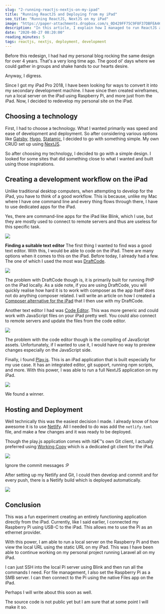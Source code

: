 ```yaml
---
slug: "2-running-reactjs-nextjs-on-my-ipad"
title: "Running ReactJS and Deploying from my iPad"
seo_title: "Running ReactJS, NextJS on my iPad"
image: "https://paper-attachments.dropbox.com/s_0D429FF75C9F8F37DBFEA461FA2D1385C9FA98E0828E67A55AFEB8DE50A81014_1598510827836_AE5EB548-77A2-4942-B0CE-409FDC8A4872.png"
description: "In this article, I explain how I managed to run ReactJS and deploy it from just the iPad."
date: "2020-08-27 08:20:00"
reading_minutes: 5
tags: reactjs, nextjs, deployment, development
---
```


Before this redesign, I had had my personal blog rocking the same design for over 4 years. That's a very long time ago. The good ol' days where we could gather in groups and shake hands to our hearts desire.

Anyway, I digress.

Since I got my iPad Pro 2018, I have been looking for ways to convert it into my secondary development machine. I have since then created wireframes, run a local server on the iPad using Raspberry Pi, and more just from the iPad. Now, I decided to redevelop my personal site on the iPad.

## Choosing a technology

First, I had to choose a technology. What I wanted primarily was speed and ease of development and deployment. So after considering various options like [Gatsby](https://www.gatsbyjs.com), [Hugo](https://gohugo.io), [Statamic](https://statamic.com), I decided to go with something simple. My own CRUD set up using [NextJS](https://nextjs.org).

So after choosing my technology, I decided to go with a simple design. I looked for some sites that did something close to what I wanted and built using those inspirations.

## Creating a development workflow on the iPad

Unlike traditional desktop computers, when attempting to develop for the iPad, you have to think of a good workflow. This is because, unlike my Mac where I have one command line and every thing flows through there, I have to use dedicated apps for the iPad.

Yes, there are command-line apps for the iPad like Blink, which I use, but they are mostly used to connect to remote servers and thus are useless for this specific task.

![](https://paper-attachments.dropbox.com/s_0D429FF75C9F8F37DBFEA461FA2D1385C9FA98E0828E67A55AFEB8DE50A81014_1598513644789_D4690C3C-89EB-424E-A1DC-D76B9A0AB62C.gif)

**Finding a suitable text editor**
The first thing I wanted to find was a good text editor. With this, I would be able to code on the iPad. There are many options when it comes to this on the iPad. Before today, I already had a few. The one of which I used the most was [DraftCode](https://solesignal.com/draftcode/).

![](https://paper-attachments.dropbox.com/s_0D429FF75C9F8F37DBFEA461FA2D1385C9FA98E0828E67A55AFEB8DE50A81014_1598510827836_AE5EB548-77A2-4942-B0CE-409FDC8A4872.png)

The problem with DraftCode though is, it is primarily built for running PHP on the iPad locally. As a side note, if you are using DraftCode, you will quickly realise how hard it is to work with composer as the app itself does not do anything composer related. I will write an article on how I created a [Composer alternative for the iPad](https://cmpsr.co) that I then use with my DraftCode.

Another text editor I had was [Code Editor](https://panic.com/code-editor/). This was more generic and could work with JavaScript files on your iPad pretty well. You could also connect to remote servers and update the files from the code editor.

![](https://paper-attachments.dropbox.com/s_0D429FF75C9F8F37DBFEA461FA2D1385C9FA98E0828E67A55AFEB8DE50A81014_1598511305962_91BE2DCB-7148-4E0B-9FB4-66ACAD600C8C.png)

The problem with the code editor though is the compiling of JavaScript assets. Unfortunately, if I wanted to use it, I would have no way to preview changes especially on the JavaScript side.

Finally, i found [Play.js](https://playdotjs.com/). This is an iPad application that is built especially for my use case. It has an integrated editor, git support, running npm scripts, and more. With this power, I was able to run a full NextJS application on my iPad.

![](https://paper-attachments.dropbox.com/s_0D429FF75C9F8F37DBFEA461FA2D1385C9FA98E0828E67A55AFEB8DE50A81014_1598512906014_96CE9F05-CEC1-4B08-BD63-A9E275DDBC5C.gif)

We found a winner.

## Hosting and Deployment

Well technically this was the easiest decision I made. I already know of how awesome it is to use [Netlify](https://netlify.com). All I needed to do was add the `netlify.toml` file, and make a few changes and it was ready to be deployed.

Though the play.js application comes with itâ€™s own Git client, I actually preferred using [Working Copy](https://workingcopyapp.com) which is a dedicated git client for the iPad.

![](https://paper-attachments.dropbox.com/s_0D429FF75C9F8F37DBFEA461FA2D1385C9FA98E0828E67A55AFEB8DE50A81014_1598513367606_022839DC-4930-436D-A3DC-0C5EF330F9E0.png)

Ignore the commit messages :P

After setting up my Netlify and Git, I could then develop and commit and for every push, there is a Netlify build which is deployed automatically.

![](https://paper-attachments.dropbox.com/s_0D429FF75C9F8F37DBFEA461FA2D1385C9FA98E0828E67A55AFEB8DE50A81014_1598514003196_F50C488A-1A89-4F17-8E66-5162E7F2C955.jpeg)

## Conclusion

This was a fun experiment creating an entirely functioning application directly from the iPad. Currently, like I said earlier, I connected my Raspberry Pi using USB-C to the iPad. This allows me to use the Pi as an ethernet provider.

With this power, I am able to run a local server on the Raspberry Pi and then view the local URL using the static URL on my iPad. This was I have been able to continue working on my personal project running Laravel all on my iPad.

I can just SSH into the local Pi server using Blink and then run all the commands I need. For file management, I also set the Raspberry Pi as a SMB server. I can then connect to the Pi using the native Files app on the iPad.

Perhaps I will write about this soon as well.

The source code is not public yet but I am sure that at some point I will make it so.
